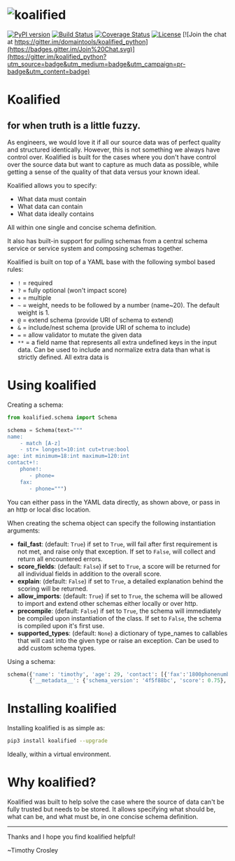 ![koalified](https://raw.github.com/domaintools/koalified_python/develop/artwork/banner.png)
===================

[![PyPI version](https://badge.fury.io/py/koalified.svg)](http://badge.fury.io/py/koalified)
[![Build Status](https://travis-ci.org/DomainTools/koalified_python.svg?branch=master)](https://travis-ci.org/DomainTools/koalified_python)
[![Coverage Status](https://coveralls.io/repos/DomainTools/koalified_python/badge.svg?branch=master&service=github)](https://coveralls.io/github/DomainTools/koalified_python?branch=master)
[![License](https://img.shields.io/github/license/mashape/apistatus.svg)](https://pypi.python.org/pypi/koalified/)
[![Join the chat at https://gitter.im/domaintools/koalified_python](https://badges.gitter.im/Join%20Chat.svg)](https://gitter.im/koalified_python?utm_source=badge&utm_medium=badge&utm_campaign=pr-badge&utm_content=badge)

# Koalified
## for when truth is a little fuzzy.

As engineers, we would love it if all our source data was of perfect quality and structured identically. However, this is not something we always have control over. Koalified is built for the cases where you don't have control over the source data but want to capture as much data as possible, while getting a sense of the quality of that data versus your known ideal.

Koalified allows you to specify:
- What data must contain
- What data can contain
- What data ideally contains

All within one single and concise schema definition.

It also has built-in support for pulling schemas from a central schema service or service system and composing schemas together.

Koalified is built on top of a YAML base with the following symbol based rules:

* `!` = required
* `?` = fully optional (won't impact score)
* `+` = multiple
* `~` = weight, needs to be followed by a number (name~20). The default weight is 1.
* `@` = extend schema (provide URI of schema to extend)
* `&` = include/nest schema (provide URI of schema to include)
* `=` = allow validator to mutate the given data
* `**` = a field name that represents all extra undefined keys in the input data. Can be used to include and normalize extra data than what is strictly defined. All extra data is

Using koalified
===============

Creating a schema:
```python
from koalified.schema import Schema

schema = Schema(text="""
name:
    - match [A-z]
    - str= longest=10:int cut=true:bool
age: int minimum=18:int maximum=120:int
contact+!:
    phone!:
       - phone=
    fax:
       - phone=""")
```

You can either pass in the YAML data directly, as shown above, or pass in an http or local disc location.

When creating the schema object can specify the following instantiation arguments:

* **fail_fast**: (default: `True`) if set to `True`, will fail after first requirement is not met, and raise only that exception. If set to `False`, will collect and return all encountered errors.
* **score_fields**: (default: `False`) if set to `True`, a score will be returned for all individual fields in addition to the overall score.
* **explain**: (default: `False`) if set to `True`, a detailed explanation behind the scoring will be returned.
* **allow_imports**: (default: `True`) if set to `True`, the schema will be allowed to import and extend other schemas either locally or over http.
* **precompile**: (default: `False`) if set to `True`, the schema will immediately be compiled upon instantiation of the class. If set to `False`, the schema is compiled upon it's first use.
* **supported_types**: (default: `None`) a dictionary of type_names to callables that will cast into the given type or raise an exception. Can be used to add custom schema types.

Using a schema:
```python
schema({'name': 'timothy', 'age': 29, 'contact': [{'fax':'1800phonenumber', 'phone': '5555555555'}]}) == \
       {'__metadata__': {'schema_version': '4f5f88bc', 'score': 0.75}, 'age': 29, 'contact': [{'fax': '1800phonenumber', 'phone': '5555555555'}], 'name': 'timothy'}
```


Installing koalified
===================

Installing koalified is as simple as:

```bash
pip3 install koalified --upgrade
```

Ideally, within a virtual environment.


Why koalified?
===================

Koalified was built to help solve the case where the source of data can't be fully trusted but needs to be stored.
It allows specifying what should be, what can be, and what must be, in one concise schema definition.

--------------------------------------------

Thanks and I hope you find koalified helpful!

~Timothy Crosley
